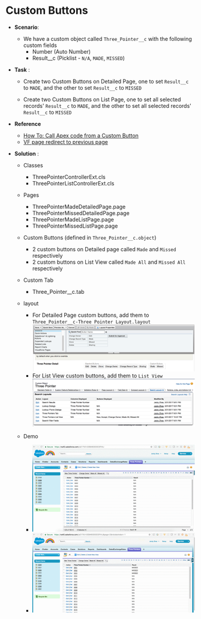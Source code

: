 # Custom Buttons

* **Scenario**:

  * We have a custom object called `Three_Pointer__c` with the following custom fields
    * Number (Auto Number)
    * Result__c (Picklist - `N/A`, `MADE`, `MISSED`)

* **Task** :

  * Create two Custom Buttons on Detailed Page, one to set `Result__c` to `MADE`, and the other to set `Result__c` to `MISSED`

  * Create two Custom Buttons on List Page, one to set all selected records' `Result__c` to `MADE`, and the other to set all selected records' `Result__c` to `MISSED`

* **Reference**
  * [How To: Call Apex code from a Custom Button](https://andyinthecloud.com/2013/07/16/how-to-call-apex-code-from-a-custom-button/)
  * [VF page redirect to previous page](http://salesforce.stackexchange.com/questions/122238/vf-page-get-the-previous-page-url-to-redirect-back)

* **Solution** :
  * Classes
    * ThreePointerControllerExt.cls
    * ThreePointerListControllerExt.cls

  * Pages
    * ThreePointerMadeDetailedPage.page
    * ThreePointerMissedDetailedPage.page
    * ThreePointerMadeListPage.page
    * ThreePointerMissedListPage.page

  * Custom Buttons (defined in `Three_Pointer__c.object`)
    * 2 custom buttons on Detailed page called `Made` and `Missed` respectively
    * 2 custom buttons on List View called `Made All` and `Missed All` respectively

  * Custom Tab
    * Three_Pointer__c.tab

  * layout
    * For Detailed Page custom buttons, add them to `Three_Pointer__c-Three Pointer Layout.layout`
    ![4.png](/screenshots/4.png)
    * For List View custom buttons, add them to `List View`
    ![3.png](/screenshots/3.png)

  * Demo
      * ![1.gif](/screenshots/1.gif)
      * ![2.gif](/screenshots/2.gif)
